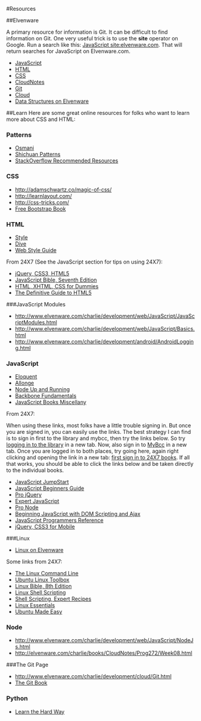 #Resources

##Elvenware

A primary resource for information is Git. It can be difficult to find information on Git. One very useful trick is to use the **site** operator on Google. Run a search like this: [JavaScript site:elvenware.com](https://www.google.com/#q=javascript+site:elvenware.com). That will return searches for JavaScript on Elvenware.com.


- [JavaScript](http://elvenware.com/charlie/development/web/JavaScript/)
- [HTML](http://elvenware.com/charlie/development/web/HtmlGuide/)
- [CSS](http://elvenware.com/charlie/development/web/CssGuide/)
- [CloudNotes](http://elvenware.com/charlie/books/CloudNotes/CloudNotes.html)
- [Git](http://www.elvenware.com/charlie/development/cloud/Git.html)
- [Cloud](http://www.elvenware.com/charlie/development/cloud/)
- [Data Structures on Elvenware][DataStructures]

##Learn
Here are some great online resources for folks who want to learn more about CSS and HTML:

### Patterns

- [Osmani](http://addyosmani.com/resources/essentialjsdesignpatterns/book/)
- [Shichuan Patterns](http://shichuan.github.io/javascript-patterns/)
- [StackOverflow Recommended Resources](http://stackoverflow.com/questions/3168805/javascript-design-patterns)

### CSS

- <http://adamschwartz.co/magic-of-css/>
- <http://learnlayout.com/>
- <http://css-tricks.com/>
- [Free Bootstrap Book](http://freebootstrap.com/)

### HTML

- [Style](http://webtypography.net/toc/)
- [Dive](http://diveintohtml5.info/index.html)
- [Web Style Guide](http://www.webstyleguide.com/wsg3/index.html)

From 24X7 (See the JavaScript section for tips on using 24X7):

- [jQuery, CSS3, HTML5](http://library.books24x7.com.ezproxy.bellevuecollege.edu/toc.aspx?bookid=56100)
- [JavaScript Bible, Seventh Edition](http://library.books24x7.com.ezproxy.bellevuecollege.edu/toc.aspx?bkid=40721)
- [HTML, XHTML, CSS for Dummies](http://library.books24x7.com.ezproxy.bellevuecollege.edu/toc.aspx?bookid=40686)
- [The Definitive Guide to HTML5](http://library.books24x7.com.ezproxy.bellevuecollege.edu/toc.aspx?bookid=45269)

###JavaScript Modules

* <http://www.elvenware.com/charlie/development/web/JavaScript/JavaScriptModules.html>
* <http://www.elvenware.com/charlie/development/web/JavaScript/Basics.html>
* <http://www.elvenware.com/charlie/development/android/AndroidLogging.html>

### JavaScript

- [Eloquent](http://eloquentjavascript.net/contents.html)
- [Allonge](https://leanpub.com/javascript-allonge/read)
- [Node Up and Running](http://chimera.labs.oreilly.com/books/1234000001808/index.html)
- [Backbone Fundamentals](http://addyosmani.github.io/backbone-fundamentals/)
- [JavaScript Books Miscellany](http://jsbooks.revolunet.com/)

From 24X7:

When using these links, most folks have a little trouble signing in. But once you are signed in, you can easily use the links. The best strategy I can find is to sign in first to the library and mybcc, then try the links below. So try [logging in to the library][liblog] in a new tab. Now, also sign in to [MyBcc][MyBcc] in a new tab. Once you are logged in to both places, try going here, again right clicking and opening the link in a new tab: [first sign in to 24X7 books][BC247]. If all that works, you should be able to click the links below and be taken directly to the individual books.

- [JavaScript JumpStart](http://library.books24x7.com.ezproxy.bellevuecollege.edu/toc.aspx?bkid=56022)
- [JavaScript Beginners Guide](http://library.books24x7.com.ezproxy.bellevuecollege.edu/toc.aspx?bookid=56212)
- [Pro jQuery](http://library.books24x7.com.ezproxy.bellevuecollege.edu/toc.aspx?bookid=59478)
- [Expert JavaScript](http://library.books24x7.com.ezproxy.bellevuecollege.edu/toc.aspx?bookid=59464)
- [Pro Node](http://library.books24x7.com.ezproxy.bellevuecollege.edu/toc.aspx?bookid=59421)
- [Beginning JavaScript with DOM Scripting and Ajax][DomScript]
- [JavaScript Programmers Reference](http://library.books24x7.com.ezproxy.bellevuecollege.edu/toc.aspx?bookid=55519)
- [jQuery, CSS3 for Mobile](http://library.books24x7.com.ezproxy.bellevuecollege.edu/toc.aspx?bookid=56100)

[DomScript]: http://library.books24x7.com.ezproxy.bellevuecollege.edu/toc.aspx?bookid=56585
[BC247]: http://library.books24x7.com.ezproxy.bellevuecollege.edu/bookshelf.asp
[liblog]: http://bellevue.library.ctc.edu/vwebv/login
[MyBcc]: http://mybcc.net/

###Linux

- [Linux on Elvenware](http://elvenware.com/charlie/os/linux/index.html)

Some links from 24X7:

- [The Linux Command Line](http://library.books24x7.com.ezproxy.bellevuecollege.edu/toc.aspx?bookid=47717)
- [Ubuntu Linux Toolbox](http://library.books24x7.com.ezproxy.bellevuecollege.edu/toc.aspx?bkid=56414)
- [Linux Bible, 8th Edition](http://library.books24x7.com.ezproxy.bellevuecollege.edu/toc.aspx?bookid=46293)
- [Linux Shell Scripting](http://library.books24x7.com.ezproxy.bellevuecollege.edu/toc.aspx?bookid=40731)
- [Shell Scripting, Expert Recipes](http://library.books24x7.com.ezproxy.bellevuecollege.edu/toc.aspx?bookid=44292)
- [Linux Essentials](http://library.books24x7.com.ezproxy.bellevuecollege.edu/toc.aspx?bookid=46166)
- [Ubuntu Made Easy](http://library.books24x7.com.ezproxy.bellevuecollege.edu/toc.aspx?bookid=49390)


### Node

* <http://www.elvenware.com/charlie/development/web/JavaScript/NodeJs.html>
* <http://elvenware.com/charlie/books/CloudNotes/Prog272/Week08.html>

###The Git Page

* <http://www.elvenware.com/charlie/development/cloud/Git.html>
* [The Git Book](http://git-scm.com/book)

### Python

- [Learn the Hard Way](http://learnpythonthehardway.org/book/)

[DataStructures]: http://www.elvenware.com/charlie/development/web/JavaScript/DataStructures.html


